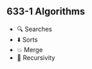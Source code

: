 ## 633-1 Algorithms 

* :mag:	Searches 
* :arrow_down: Sorts
* :collision: Merge
* :arrows_counterclockwise:	Recursivity
